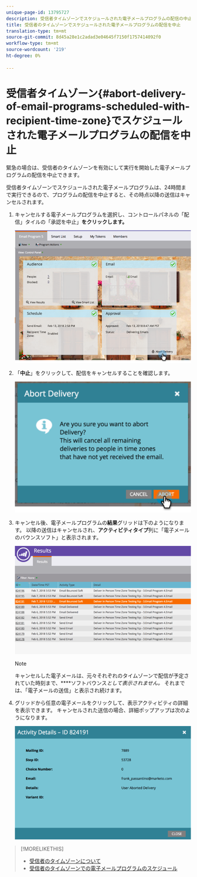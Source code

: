 ```yaml
---
unique-page-id: 13795727
description: 受信者タイムゾーンでスケジュールされた電子メールプログラムの配信の中止 — Marketto Docs — 製品ドキュメント
title: 受信者のタイムゾーンでスケジュールされた電子メールプログラムの配信を中止
translation-type: tm+mt
source-git-commit: 8d45a28e1c2adad3e04645f7150f1757414092f0
workflow-type: tm+mt
source-wordcount: '219'
ht-degree: 0%

---
```



# 受信者タイムゾーン{#abort-delivery-of-email-programs-scheduled-with-recipient-time-zone}でスケジュールされた電子メールプログラムの配信を中止

緊急の場合は、受信者のタイムゾーンを有効にして実行を開始した電子メールプログラムの配信を中止できます。

受信者タイムゾーンでスケジュールされた電子メールプログラムは、24時間まで実行できるので、プログラムの配信を中止すると、その時点以降の送信はキャンセルされます。

1. キャンセルする電子メールプログラムを選択し、コントロールパネルの「配信」タイルの「承認を中止」**をクリックします。**

   ![](assets/ptz-abortdelivery.png)

1. 「**中止**」をクリックして、配信をキャンセルすることを確認します。

   ![](assets/image2018-2-23-11-3a20-3a27.png)

1. キャンセル後、電子メールプログラムの&#x200B;**結果**&#x200B;グリッドは下のようになります。 以降の送信はキャンセルされ、**アクティビティタイプ**&#x200B;列に「電子メールのバウンスソフト」と表示されます。

   ![](assets/image2018-2-23-11-3a22-3a11.png)

   >[!NOTE]
   >
   >キャンセルした電子メールは、元々それぞれのタイムゾーンで配信が予定されていた時刻まで、****&#x200B;ソフトバウンス&#x200B;*として表示されません。* それまでは、「電子メールの送信」と表示され続けます。

1. グリッドから任意の電子メールをクリックして、表示アクティビティの詳細を表示できます。 キャンセルされた送信の場合、詳細ポップアップは次のようになります。

   ![](assets/image2018-2-23-11-3a30-3a46.png)

>[!MORELIKETHIS]
>
>* [受信者のタイムゾーンについて](/help/marketo/product-docs/email-marketing/email-programs/email-program-actions/scheduling-with-recipient-time-zone/understanding-recipient-time-zone.md)
>* [受信者のタイムゾーンでの電子メールプログラムのスケジュール](/help/marketo/product-docs/email-marketing/email-programs/email-program-actions/scheduling-with-recipient-time-zone/schedule-email-programs-with-recipient-time-zone.md)


